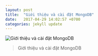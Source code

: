 ```yaml
---
layout: post
title:  "Giới thiệu và cài đặt MongoDB"
date:   2017-04-29 14:02:57 +0700
categories: jekyll update
---
```

![Giới thiệu và cài đặt MongoDB](https://ongxuanhong.files.wordpress.com/2016/03/mongodb-hortonwork.png?w=665)
> Giới thiệu và cài đặt MongoDB